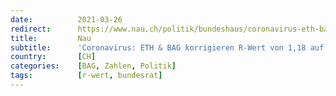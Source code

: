 ```yaml
---
date:          2021-03-26
redirect:      https://www.nau.ch/politik/bundeshaus/coronavirus-eth-bag-korrigieren-r-wert-von-118-auf-112-65895507
title:         Nau
subtitle:      'Coronavirus: ETH & BAG korrigieren R-Wert von 1,18 auf 1,12'
country:       [CH]
categories:    [BAG, Zahlen, Politik]
tags:          [r-wert, bundesrat]
---
```

